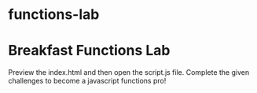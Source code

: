 # functions-lab

<h1>Breakfast Functions Lab</h1>

<p>Preview the index.html and then open the script.js file. Complete the given challenges to become a javascript functions pro!</p>
